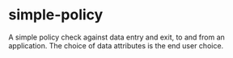 # simple-policy
A simple policy check against data entry and exit, to and from an application. The choice of data attributes is the end user choice.
